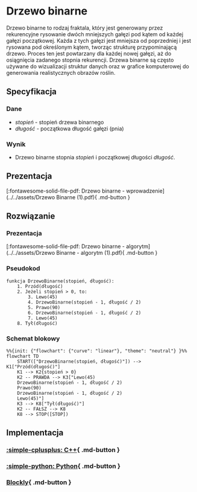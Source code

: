 # Drzewo binarne

Drzewo binarne to rodzaj fraktala, który jest generowany przez rekurencyjne rysowanie dwóch mniejszych gałęzi pod kątem od każdej gałęzi początkowej. Każda z tych gałęzi jest mniejsza od poprzedniej i jest rysowana pod określonym kątem, tworząc strukturę przypominającą drzewo. Proces ten jest powtarzany dla każdej nowej gałęzi, aż do osiągnięcia zadanego stopnia rekurencji. Drzewa binarne są często używane do wizualizacji struktur danych oraz w grafice komputerowej do generowania realistycznych obrazów roślin.

## Specyfikacja

### Dane

* $stopień$ - stopień drzewa binarnego
* $długość$ - początkowa długość gałęzi (pnia)

### Wynik

* Drzewo binarne stopnia $stopień$ i początkowej długości $długość$.

## Prezentacja

[:fontawesome-solid-file-pdf: Drzewo binarne - wprowadzenie](../../assets/Drzewo Binarne (1).pdf){ .md-button }

## Rozwiązanie

### Prezentacja

[:fontawesome-solid-file-pdf: Drzewo binarne - algorytm](../../assets/Drzewo Binarne - algorytm (1).pdf){ .md-button }

### Pseudokod

```
funkcja DrzewoBinarne(stopień, długość):
    1. Przód(długość)
    2. Jeżeli stopień > 0, to:
        3. Lewo(45)
        4. DrzewoBinarne(stopień - 1, długość / 2)
        5. Prawo(90)
        6. DrzewoBinarne(stopień - 1, długość / 2)
        7. Lewo(45)
    8. Tył(długość)
```

### Schemat blokowy

```mermaid
%%{init: {"flowchart": {"curve": "linear"}, "theme": "neutral"} }%%
flowchart TD
	START(["DrzewoBinarne(stopień, długość)"]) --> K1["Przód(długość)"]
	K1 --> K2{stopień > 0}
	K2 -- PRAWDA --> K3["Lewo(45)
    DrzewoBinarne(stopień - 1, długość / 2)
    Prawo(90)
    DrzewoBinarne(stopień - 1, długość / 2)
    Lewo(45)"]
	K3 --> K8["Tył(długość)"]
	K2 -- FAŁSZ --> K8
	K8 --> STOP([STOP])
```

## Implementacja

### [:simple-cplusplus: C++](../../programming/c++/algorithms/fractals/binary-tree.md){ .md-button }

### [:simple-python: Python](../../programming/python/algorithms/fractals/binary-tree.md){ .md-button }

### [Blockly](../../programming/blockly/algorithms/fractals/binary-tree.md){ .md-button }
